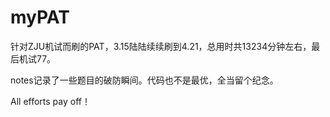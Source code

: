 # myPAT

针对ZJU机试而刷的PAT，3.15陆陆续续刷到4.21，总用时共13234分钟左右，最后机试77。

notes记录了一些题目的破防瞬间。代码也不是最优，全当留个纪念。

All efforts pay off！